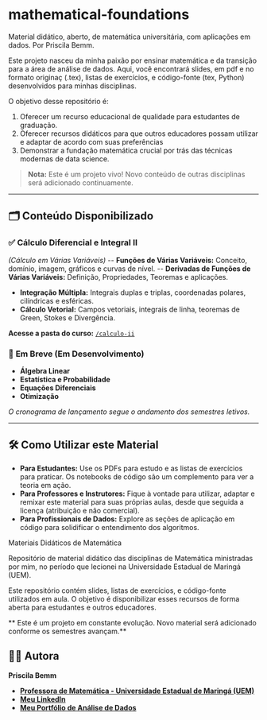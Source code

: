# mathematical-foundations
Material didático, aberto, de matemática universitária, com aplicações em dados. Por Priscila Bemm.

Este projeto nasceu da minha paixão por ensinar matemática e da transição para a área de análise de dados. Aqui, você encontrará slides, em pdf e no formato originaç (.tex), listas de exercícios, e código-fonte (tex, Python) desenvolvidos para minhas disciplinas. 

O objetivo desse repositório é:

1.  Oferecer um recurso educacional de qualidade para estudantes de graduação.
2.  Oferecer recursos didáticos para que outros educadores possam utilizar e adaptar de acordo com suas preferências
3.  Demonstrar a fundação matemática crucial por trás das técnicas modernas de data science.
> **Nota:** Este é um projeto vivo! Novo conteúdo de outras disciplinas será adicionado continuamente.

---

## 🗂️ Conteúdo Disponibilizado

### ✅ **Cálculo Diferencial e Integral II**
*(Cálculo em Várias Variáveis)*
--   **Funções de Várias Variáveis:** Conceito, domínio, imagem, gráficos e curvas de nível.
--   **Derivadas de Funções de Várias Variáveis:** Definição, Propriedades, Teoremas e aplicações.
-   **Integração Múltipla:** Integrais duplas e triplas, coordenadas polares, cilíndricas e esféricas.
-   **Cálculo Vetorial:** Campos vetoriais, integrais de linha, teoremas de Green, Stokes e Divergência.


**Acesse a pasta do curso:** [`/calculo-ii`](/calculo-ii)

### 🚧 **Em Breve (Em Desenvolvimento)**
-   **Álgebra Linear**
-   **Estatística e Probabilidade**
-   **Equações Diferenciais**
-   **Otimização**

*O cronograma de lançamento segue o andamento dos semestres letivos.*

---

## 🛠️ Como Utilizar este Material

-   **Para Estudantes:** Use os PDFs para estudo e as listas de exercícios para praticar. Os notebooks de código são um complemento para ver a teoria em ação.
-   **Para Professores e Instrutores:** Fique à vontade para utilizar, adaptar e remixar este material para suas próprias aulas, desde que seguida a licença (atribuição e não comercial).
-   **Para Profissionais de Dados:** Explore as seções de aplicação em código para solidificar o entendimento dos algoritmos.
 
Materiais Didáticos de Matemática 

Repositório de material didático das disciplinas de Matemática ministradas por mim, no período que lecionei na Universidade Estadual de Maringá (UEM).

Este repositório contém slides, listas de exercícios, e código-fonte utilizados em aula. O objetivo é disponibilizar esses recursos de forma aberta para estudantes e outros educadores.

** Este é um projeto em constante evolução. Novo material será adicionado conforme os semestres avançam.**


## 👩‍🏫 Autora

**Priscila Bemm**
*   [**Professora de Matemática - Universidade Estadual de Maringá (UEM)**](http://lattes.cnpq.br/1838223042728028)
*   [**Meu LinkedIn**](https://www.linkedin.com/in/priscilabemm/)
*   [**Meu Portfólio de Análise de Dados**](https://github.com/pribemm/tcc_mba)
